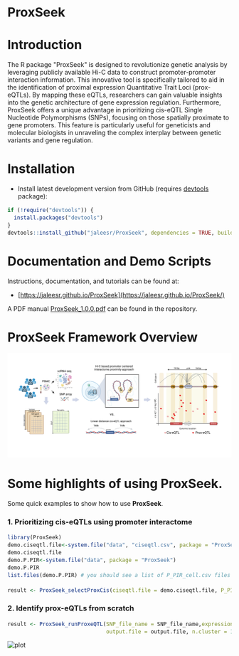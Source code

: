 # ProxSeek

# Introduction

The R package "ProxSeek" is designed to revolutionize genetic analysis by leveraging publicly available Hi-C data to construct promoter-promoter interaction information. This innovative tool is specifically tailored to aid in the identification of proximal expression Quantitative Trait Loci (prox-eQTLs). By mapping these eQTLs, researchers can gain valuable insights into the genetic architecture of gene expression regulation. Furthermore, ProxSeek offers a unique advantage in prioritizing cis-eQTL Single Nucleotide Polymorphisms (SNPs), focusing on those spatially proximate to gene promoters. This feature is particularly useful for geneticists and molecular biologists in unraveling the complex interplay between genetic variants and gene regulation.

# Installation

* Install latest development version from GitHub (requires [devtools](https://github.com/hadley/devtools) package):

```r
if (!require("devtools")) {
  install.packages("devtools")
}
devtools::install_github("jaleesr/ProxSeek", dependencies = TRUE, build_vignettes = FALSE)
```

# Documentation and Demo Scripts

Instructions, documentation, and tutorials can be found at:

+ [https://jaleesr.github.io/ProxSeek](https://jaleesr.github.io/ProxSeek/)


A PDF manual [ProxSeek_1.0.0.pdf](./ProxSeek_1.0.0.pdf) can be found in the repository.


# ProxSeek Framework Overview


![plot](man/figures/Schematic.png)


# Some highlights of using **ProxSeek**.

Some quick examples to show how to use **ProxSeek**.

### 1. Prioritizing cis-eQTLs using promoter interactome 

```r
library(ProxSeek)
demo.ciseqtl.file<-system.file("data", "ciseqtl.csv", package = "ProxSeek")
demo.ciseqtl.file
demo.P.PIR<-system.file("data", package = "ProxSeek")
demo.P.PIR
list.files(demo.P.PIR) # you should see a list of P_PIR_cell.csv files

result <- ProxSeek_selectProxCis(ciseqtl.file = demo.ciseqtl.file, P_PIR_folder = demo.P.PIR, cell.type = "Mon", n.cluster = 4)

```

### 2. Identify prox-eQTLs from scratch

```r
result <- ProxSeek_runProxeQTL(SNP_file_name = SNP_file_name,expression_file_name = expression_file_name,snps_location_file_name = snps_location_file_name,gene_location_file_name = gene_location_file_name,covariates_file_name = covariates_file_name, cell.type = "Mon", chr = 19,
                               output.file = output.file, n.cluster = 10, P_PIR_folder = demo.P.PIR)
```
![plot](./man/figures/IndividualGeneTraj.png)



